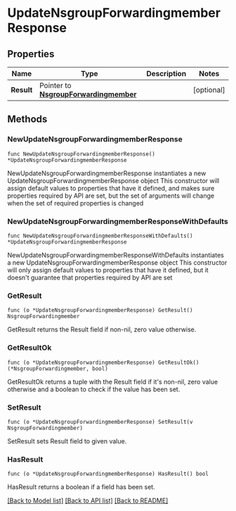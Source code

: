 # UpdateNsgroupForwardingmemberResponse

## Properties

Name | Type | Description | Notes
------------ | ------------- | ------------- | -------------
**Result** | Pointer to [**NsgroupForwardingmember**](NsgroupForwardingmember.md) |  | [optional] 

## Methods

### NewUpdateNsgroupForwardingmemberResponse

`func NewUpdateNsgroupForwardingmemberResponse() *UpdateNsgroupForwardingmemberResponse`

NewUpdateNsgroupForwardingmemberResponse instantiates a new UpdateNsgroupForwardingmemberResponse object
This constructor will assign default values to properties that have it defined,
and makes sure properties required by API are set, but the set of arguments
will change when the set of required properties is changed

### NewUpdateNsgroupForwardingmemberResponseWithDefaults

`func NewUpdateNsgroupForwardingmemberResponseWithDefaults() *UpdateNsgroupForwardingmemberResponse`

NewUpdateNsgroupForwardingmemberResponseWithDefaults instantiates a new UpdateNsgroupForwardingmemberResponse object
This constructor will only assign default values to properties that have it defined,
but it doesn't guarantee that properties required by API are set

### GetResult

`func (o *UpdateNsgroupForwardingmemberResponse) GetResult() NsgroupForwardingmember`

GetResult returns the Result field if non-nil, zero value otherwise.

### GetResultOk

`func (o *UpdateNsgroupForwardingmemberResponse) GetResultOk() (*NsgroupForwardingmember, bool)`

GetResultOk returns a tuple with the Result field if it's non-nil, zero value otherwise
and a boolean to check if the value has been set.

### SetResult

`func (o *UpdateNsgroupForwardingmemberResponse) SetResult(v NsgroupForwardingmember)`

SetResult sets Result field to given value.

### HasResult

`func (o *UpdateNsgroupForwardingmemberResponse) HasResult() bool`

HasResult returns a boolean if a field has been set.


[[Back to Model list]](../README.md#documentation-for-models) [[Back to API list]](../README.md#documentation-for-api-endpoints) [[Back to README]](../README.md)



